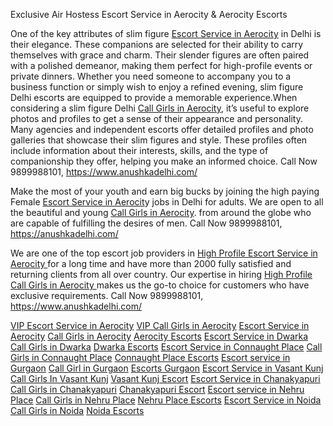 Exclusive Air Hostess Escort Service in Aerocity &  Aerocity Escorts



One of the key attributes of slim figure [Escort Service in Aerocity](https://www.anushkadelhi.com/) in Delhi is their elegance. These companions are selected for their ability to carry themselves with grace and charm. Their slender figures are often paired with a polished demeanor, making them perfect for high-profile events or private dinners. Whether you need someone to accompany you to a business function or simply wish to enjoy a refined evening, slim figure Delhi escorts are equipped to provide a memorable experience.When considering a slim figure Delhi [Call Girls in Aerocity](https://www.anushkadelhi.com/), it’s useful to explore photos and profiles to get a sense of their appearance and personality. Many agencies and independent escorts offer detailed profiles and photo galleries that showcase their slim figures and style. These profiles often include information about their interests, skills, and the type of companionship they offer, helping you make an informed choice. Call Now 9899988101, https://www.anushkadelhi.com/


Make the most of your youth and earn big bucks by joining the high paying Female [Escort Service in Aerocit](https://anushkadelhi.com/)y jobs in Delhi for adults. We are open to all the beautiful and young [Call Girls in Aerocity](https://anushkadelhi.com/).  from around the globe who are capable of fulfilling the desires of men. Call Now 9899988101, https://anushkadelhi.com/


We are one of the top escort job providers in [High Profile Escort Service in Aerocity ](https://www.anushkadelhi.com/)for a long time and have more than 2000 fully satisfied and returning clients from all over country. Our expertise in hiring [High Profile Call Girls in Aerocity ](https://www.anushkadelhi.com/)makes us the go-to choice for customers who have exclusive requirements. Call Now 9899988101, https://www.anushkadelhi.com/

[VIP Escort Service in Aerocity](https://www.anushkadelhi.com/)
[VIP Call Girls in Aerocity](https://www.anushkadelhi.com/)
[Escort Service in Aerocity](https://www.anushkadelhi.com/)
[Call Girls in Aerocity](https://www.anushkadelhi.com/)
[Aerocity Escorts](https://www.anushkadelhi.com/)
[Escort Service in Dwarka]( https://www.anushkadelhi.com/dwarka-escorts-girl.html)
[Call Girls in Dwarka]( https://www.anushkadelhi.com/dwarka-escorts-girl.html) 
[Dwarka Escorts]( https://www.anushkadelhi.com/dwarka-escorts-girl.html)
[Escort Service in Connaught Place]( https://www.anushkadelhi.com/connaught-place-escorts-girl.html)
[Call Girls in Connaught Place]( https://www.anushkadelhi.com/connaught-place-escorts-girl.html)
[Connaught Place Escorts]( https://www.anushkadelhi.com/connaught-place-escorts-girl.html)
[Escort service in Gurgaon]( https://www.anushkadelhi.com/gurraon-escorts.html)
[Call Girl in Gurgaon]( https://www.anushkadelhi.com/gurraon-escorts.html)
[Escorts Gurgaon]( https://www.anushkadelhi.com/gurraon-escorts.html)
[Escort Service in Vasant Kunj]( https://www.anushkadelhi.com/vasant-kunj-escorts-girl.html)
[Call Girls In Vasant Kunj]( https://www.anushkadelhi.com/vasant-kunj-escorts-girl.html)
[Vasant Kunj Escort]( https://www.anushkadelhi.com/vasant-kunj-escorts-girl.html) 
[Escort Service in Chanakyapuri](https://www.anushkadelhi.com/chanakyapuri-escorts-girls.html)
[Call Girls in Chanakyapuri](https://www.anushkadelhi.com/chanakyapuri-escorts-girls.html)
[Chanakyapuri Escort](https://www.anushkadelhi.com/chanakyapuri-escorts-girls.html)
[Escort service in Nehru Place](https://www.anushkadelhi.com/nehru-place-escorts-girl.html)
[Call Girls in Nehru Place](https://www.anushkadelhi.com/nehru-place-escorts-girl.html)
[Nehru Place Escorts](https://www.anushkadelhi.com/nehru-place-escorts-girl.html)
[Escort Service in Noida](https://www.anushkadelhi.com/noida-escorts-girl.html)
[Call Girls in Noida](https://www.anushkadelhi.com/noida-escorts-girl.html)
[Noida Escorts](https://www.anushkadelhi.com/noida-escorts-girl.html)
